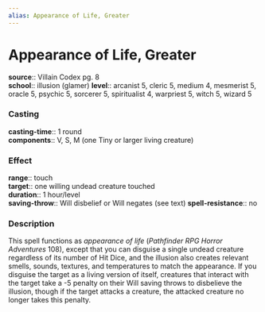 ```yaml
---
alias: Appearance of Life, Greater
---
```


# Appearance of Life, Greater 

**source**:: Villain Codex pg. 8  
**school**:: illusion (glamer)
**level**:: arcanist 5, cleric 5, medium 4, mesmerist 5, oracle 5, psychic 5, sorcerer 5, spiritualist 4, warpriest 5, witch 5, wizard 5

### Casting 

**casting-time**:: 1 round  
**components**:: V, S, M (one Tiny or larger living creature)

### Effect 

**range**:: touch  
**target**:: one willing undead creature touched  
**duration**:: 1 hour/level  
**saving-throw**:: Will disbelief or Will negates (see text)
**spell-resistance**:: no

### Description 

This spell functions as *appearance of life* (*Pathfinder RPG Horror Adventures* 108), except that you can disguise a single undead creature regardless of its number of Hit Dice, and the illusion also creates relevant smells, sounds, textures, and temperatures to match the appearance. If you disguise the target as a living version of itself, creatures that interact with the target take a -5 penalty on their Will saving throws to disbelieve the illusion, though if the target attacks a creature, the attacked creature no longer takes this penalty.
